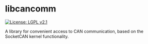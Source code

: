 # libcancomm
[![License: LGPL v2.1](https://img.shields.io/badge/license-LGPL_2.1-blue.svg)](https://www.gnu.org/licenses/old-licenses/lgpl-2.1.html)

A library for convenient access to CAN communication, based on the SocketCAN kernel functionality.

